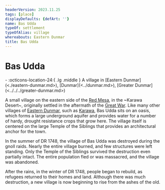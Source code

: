 ```yaml
---
headerVersion: 2023.11.25
tags: [place]
displayDefaults: {defArt: ''}
name: Bas Udda
typeOf: settlement
typeOfAlias: village
whereabouts: Eastern Dunmar
title: Bas Udda
---
```

# Bas Udda
<div class="grid cards ext-narrow-margin ext-one-column" markdown>
-    :octicons-location-24:{ .lg .middle } A village in [Eastern Dunmar](<./eastern-dunmar.md>), [Dunmar](<../dunmar.md>), [Greater Dunmar](<../../../greater-dunmar.md>)  
</div>


A small village on the eastern side of the [Red Mesa](<./red-mesa.md>), in the ~Karawa Desert~, originally settled in the aftermath of the [Great War](<../../../../../events/1500s/great-war.md>). Like many other villages of [Eastern Dunmar](<./eastern-dunmar.md>), such as [Karawa](<./karawa.md>), Bas Udda sits on an oasis, which forms a large underground aquifer and provides water for a number of hardy, drought resistance crops that grow here. The village itself is centered on the large Temple of the Siblings that provides an architectural anchor for the town. 


In the summer of DR 1748, the village of Bas Udda was destroyed during the gnoll raids. Nearly the entire village burned, and few structures were left standing. Only the Temple of the Siblings survived the destruction even partially intact. The entire population fled or was massacred, and the village was abandoned. 



After the rains, in the winter of DR 1748, people began to rebuild, as refugees returned to their homes and land. Although there was much destruction, a new village is now beginning to rise from the ashes of the old. 
